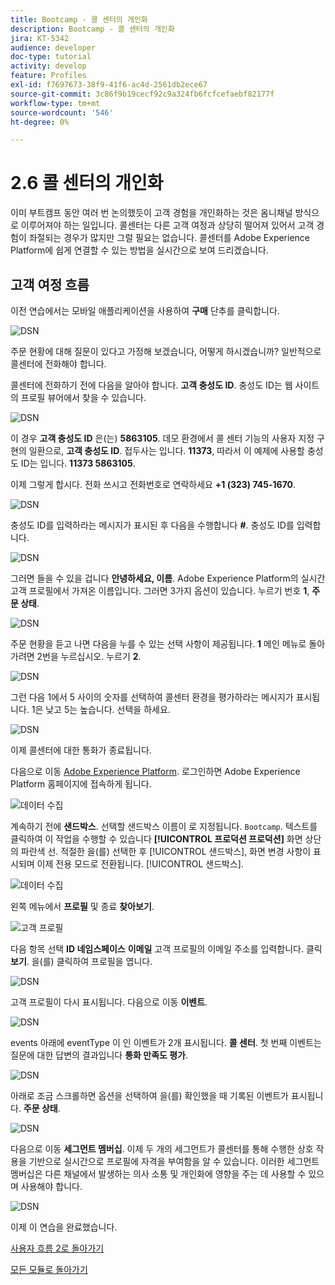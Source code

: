 ```yaml
---
title: Bootcamp - 콜 센터의 개인화
description: Bootcamp - 콜 센터의 개인화
jira: KT-5342
audience: developer
doc-type: tutorial
activity: develop
feature: Profiles
exl-id: f7697673-38f9-41f6-ac4d-2561db2ece67
source-git-commit: 3c86f9b19cecf92c9a324fb6fcfcefaebf82177f
workflow-type: tm+mt
source-wordcount: '546'
ht-degree: 0%

---
```


# 2.6 콜 센터의 개인화

이미 부트캠프 동안 여러 번 논의했듯이 고객 경험을 개인화하는 것은 옴니채널 방식으로 이루어져야 하는 일입니다. 콜센터는 다른 고객 여정과 상당히 떨어져 있어서 고객 경험이 좌절되는 경우가 많지만 그럴 필요는 없습니다. 콜센터를 Adobe Experience Platform에 쉽게 연결할 수 있는 방법을 실시간으로 보여 드리겠습니다.

## 고객 여정 흐름

이전 연습에서는 모바일 애플리케이션을 사용하여 **구매** 단추를 클릭합니다.

![DSN](./images/app20.png)

주문 현황에 대해 질문이 있다고 가정해 보겠습니다, 어떻게 하시겠습니까? 일반적으로 콜센터에 전화해야 합니다.

콜센터에 전화하기 전에 다음을 알아야 합니다. **고객 충성도 ID**. 충성도 ID는 웹 사이트의 프로필 뷰어에서 찾을 수 있습니다.

![DSN](./images/cc1.png)

이 경우 **고객 충성도 ID** 은(는) **5863105**. 데모 환경에서 콜 센터 기능의 사용자 지정 구현의 일환으로, **고객 충성도 ID**. 접두사는 입니다. **11373**, 따라서 이 예제에 사용할 충성도 ID는 입니다. **11373 5863105**.

이제 그렇게 합시다. 전화 쓰시고 전화번호로 연락하세요 **+1 (323) 745-1670**.

![DSN](./images/cc2.png)

충성도 ID를 입력하라는 메시지가 표시된 후 다음을 수행합니다 **#**. 충성도 ID를 입력합니다.

![DSN](./images/cc3.png)

그러면 들을 수 있을 겁니다 **안녕하세요, 이름**. Adobe Experience Platform의 실시간 고객 프로필에서 가져온 이름입니다. 그러면 3가지 옵션이 있습니다. 누르기 번호 **1**, **주문 상태**.

![DSN](./images/cc4.png)

주문 현황을 듣고 나면 다음을 누를 수 있는 선택 사항이 제공됩니다. **1** 메인 메뉴로 돌아가려면 2번을 누르십시오. 누르기 **2**.

![DSN](./images/cc5.png)

그런 다음 1에서 5 사이의 숫자를 선택하여 콜센터 환경을 평가하라는 메시지가 표시됩니다. 1은 낮고 5는 높습니다. 선택을 하세요.

![DSN](./images/cc6.png)

이제 콜센터에 대한 통화가 종료됩니다.

다음으로 이동 [Adobe Experience Platform](https://experience.adobe.com/platform). 로그인하면 Adobe Experience Platform 홈페이지에 접속하게 됩니다.

![데이터 수집](./images/home.png)

계속하기 전에 **샌드박스**. 선택할 샌드박스 이름이 로 지정됩니다. ``Bootcamp``. 텍스트를 클릭하여 이 작업을 수행할 수 있습니다 **[!UICONTROL 프로덕션 프로덕션]** 화면 상단의 파란색 선. 적절한 을(를) 선택한 후 [!UICONTROL 샌드박스], 화면 변경 사항이 표시되며 이제 전용 모드로 전환됩니다. [!UICONTROL 샌드박스].

![데이터 수집](./images/sb1.png)

왼쪽 메뉴에서 **프로필** 및 종료 **찾아보기**.

![고객 프로필](./images/homemenu.png)

다음 항목 선택 **ID 네임스페이스** **이메일** 고객 프로필의 이메일 주소를 입력합니다. 클릭 **보기**. 을(를) 클릭하여 프로필을 엽니다.

![DSN](./images/cc7.png)

고객 프로필이 다시 표시됩니다. 다음으로 이동 **이벤트**.

![DSN](./images/cc8.png)

events 아래에 eventType 이 인 이벤트가 2개 표시됩니다. **콜 센터**. 첫 번째 이벤트는 질문에 대한 답변의 결과입니다 **통화 만족도 평가**.

![DSN](./images/cc9.png)

아래로 조금 스크롤하면 옵션을 선택하여 을(를) 확인했을 때 기록된 이벤트가 표시됩니다. **주문 상태**.

![DSN](./images/cc10.png)

다음으로 이동 **세그먼트 멤버십**. 이제 두 개의 세그먼트가 콜센터를 통해 수행한 상호 작용을 기반으로 실시간으로 프로필에 자격을 부여함을 알 수 있습니다. 이러한 세그먼트 멤버십은 다른 채널에서 발생하는 의사 소통 및 개인화에 영향을 주는 데 사용할 수 있으며 사용해야 합니다.

![DSN](./images/cc11.png)

이제 이 연습을 완료했습니다.

[사용자 흐름 2로 돌아가기](./uc2.md)

[모든 모듈로 돌아가기](../../overview.md)

